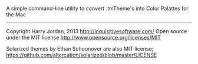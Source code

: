 A simple command-line utility to convert .tmTheme's into Color Palattes for the Mac

------

Copyright Harry Jordan, 2013		http://inquisitivesoftware.com/
Open source under the MIT license	http://www.opensource.org/licenses/MIT

Solarized themes by Ethan Schoonover are also MIT license;
https://github.com/altercation/solarized/blob/master/LICENSE